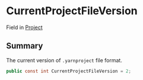 # CurrentProjectFileVersion

Field in [Project](./)

## Summary

The current version of `.yarnproject` file format.

```csharp
public const int CurrentProjectFileVersion = 2;
```
